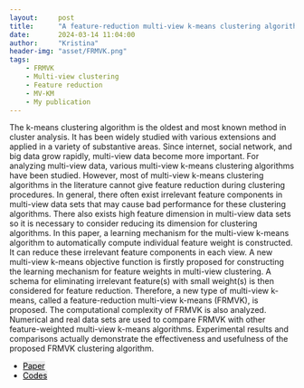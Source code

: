 ```yaml
---
layout:     post
title:      "A feature-reduction multi-view k-means clustering algorithm"
date:       2024-03-14 11:04:00
author:     "Kristina"
header-img: "asset/FRMVK.png"
tags:
    - FRMVK
    - Multi-view clustering
    - Feature reduction
    - MV-KM
    - My publication
---
```


<div class="content">
<p>
The k-means clustering algorithm is the oldest and most known method in cluster analysis. It has been widely studied with various extensions and applied in a variety of substantive areas. Since internet, social network, and big data grow rapidly, multi-view data become more important. For analyzing multi-view data, various multi-view k-means clustering algorithms have been studied. However, most of multi-view k-means clustering algorithms in the literature cannot give feature reduction during clustering procedures. In general, there often exist irrelevant feature components in multi-view data sets that may cause bad performance for these clustering algorithms. There also exists high feature dimension in multi-view data sets so it is necessary to consider reducing its dimension for clustering algorithms. In this paper, a learning mechanism for the multi-view k-means algorithm to automatically compute individual feature weight is constructed. It can reduce these irrelevant feature components in each view. A new multi-view k-means objective function is firstly proposed for constructing the learning mechanism for feature weights in multi-view clustering. A schema for eliminating irrelevant feature(s) with small weight(s) is then considered for feature reduction. Therefore, a new type of multi-view k-means, called a feature-reduction multi-view k-means (FRMVK), is proposed. The computational complexity of FRMVK is also analyzed. Numerical and real data sets are used to compare FRMVK with other feature-weighted multi-view k-means algorithms. Experimental results and comparisons actually demonstrate the effectiveness and usefulness of the proposed FRMVK clustering algorithm.</p>
<ul class="actions">
<li><a href="https://ieeexplore.ieee.org/abstract/document/8793138" class="button"
style="color: black;background-color: rgba(75, 75, 76, 0.100);">Paper</a></li>
<li><a href="https://github.com/kpnaga08/FRMVK" class="button"
style="color: black;background-color: rgba(75, 75, 76, 0.100);">Codes</a>
</li>
</ul>
</div>
